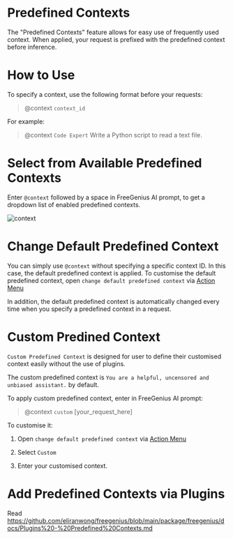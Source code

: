 # Predefined Contexts

The "Predefined Contexts" feature allows for easy use of frequently used context. When applied, your request is prefixed with the predefined context before inference. 

# How to Use

To specify a context, use the following format before your requests:

> @context `context_id`

For example:

> @context `Code Expert` Write a Python script to read a text file.

# Select from Available Predefined Contexts

Enter `@context` followed by a space in FreeGenius AI prompt, to get a dropdown list of enabled predefined contexts.

![context](https://github.com/user-attachments/assets/fabf4bd8-ab0a-4d02-8a94-c2090cc4b031)

# Change Default Predefined Context

You can simply use `@context` without specifying a specific context ID.  In this case, the default predefined context is applied.  To customise the default predefined context, open `change default predefined context` via [Action Menu](https://github.com/eliranwong/freegenius/blob/main/package/freegenius/docs/Action%20Menu.md)

In addition, the default predefined context is automatically changed every time when you specify a predefined context in a request.

# Custom Predined Context

`Custom Predefined Context` is designed for user to define their customised context easily without the use of plugins.

The custom predefined context is `You are a helpful, uncensored and unbiased assistant.` by default.

To apply custom predefined context, enter in FreeGenius AI prompt:

> @context `custom` [your_request_here]

To customise it:

1. Open `change default predefined context` via [Action Menu](https://github.com/eliranwong/freegenius/blob/main/package/freegenius/docs/Action%20Menu.md)

2. Select `Custom`

3. Enter your customised context.

# Add Predefined Contexts via Plugins

Read https://github.com/eliranwong/freegenius/blob/main/package/freegenius/docs/Plugins%20-%20Predefined%20Contexts.md